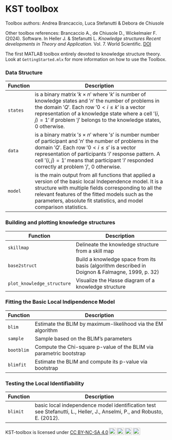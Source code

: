 # KST toolbox

Toolbox authors:  Andrea Brancaccio, Luca Stefanutti &  Debora de Chiusole

Other toolbox references: Brancaccio A., de Chiusole D., Wickelmaier  F. (2024). Software. In Heller J. & Stefanutti L. *Knowledge structures Recent developments in Theory and Application.* Vol. 7. World Scientific. [DOI](https://doi.org/10.1142/13519)


The first MATLAB toolbox entirely devoted to knowledge structure theory.
Look at `GettingStarted.mlx` for more information on how to use the Toolbox.

### Data Structure

| Function  | Description                                                                             |
|------------------------------------|------------------------------------|
| `states`  | is a binary matrix $'k \times n'$ where $'k'$ is number of knowledge states and $'n'$ the number of problems in the domain $'Q'$. Each row $'0 < i \le k'$ is a vector representation of a knowledge state where a cell $'(i,j)= 1'$ if problem $'j'$ belongs to the knowledge states, 0 otherwise.
| `data` | is a binary matrix $'s \times n'$ where $'s'$ is number number of participant and $'n'$ the number of problems in the domain $'Q'$. Each row $'0 < i \le s'$ is a vector representation of participants $'i'$ response pattern. A cell $'(i,j)= 1'$ means that participant $'i'$ responded correctly at problem $'j'$, 0 otherwise. |
| `model` | is the main output from all functions that applied a version of the basic local Independence model. It is a structure with multiple fields corresponding to all the relevant features of the fitted models such as the parameters, absolute fit statistics, and model comparison statistics.|


### Building and plotting knowledge structures

| Function  | Description                                                                             |
|------------------------------------|------------------------------------|
| `skillmap`  |Delineate the knowledge structure from a skill map|
| `base2struct` | Build a knowledge space from its basis (algorithm described in Doignon & Falmagne, 1999, p. 32)|
| `plot_knowledge_structure` | Visualize the Hasse diagram of a knowledge structure |

### Fitting the Basic Local Indipendence Model

| Function  | Description                                                                             |
|------------------------------------|------------------------------------|
| `blim`  |Estimate the BLIM by maximum-likelihood via the EM algorithm|
| `sample` | Sample based on the BLIM’s parameters|
| `bootblim` | Compute the Chi-square p-value of the BLIM via parametric bootstrap |
| `blimfit` | Estimate the BLIM and compute its p-value via bootstrap|

### Testing the Local Identifiability

 Function  | Description             |
|------------------------------------|------------------------------------|
| `blimit`  |basic local independence model identification test see Stefanutti, L., Heller, J., Anselmi, P., and Robusto, E. (2012).  |

<p xmlns:cc="http://creativecommons.org/ns#" xmlns:dct="http://purl.org/dc/terms/"><span property="dct:title">KST-toolbox</span> is licensed under <a href="http://creativecommons.org/licenses/by-nc-sa/4.0/?ref=chooser-v1" target="_blank" rel="license noopener noreferrer" style="display:inline-block;">CC BY-NC-SA 4.0<img style="height:22px!important;margin-left:3px;vertical-align:text-bottom;" src="https://mirrors.creativecommons.org/presskit/icons/cc.svg?ref=chooser-v1"><img style="height:22px!important;margin-left:3px;vertical-align:text-bottom;" src="https://mirrors.creativecommons.org/presskit/icons/by.svg?ref=chooser-v1"><img style="height:22px!important;margin-left:3px;vertical-align:text-bottom;" src="https://mirrors.creativecommons.org/presskit/icons/nc.svg?ref=chooser-v1"><img style="height:22px!important;margin-left:3px;vertical-align:text-bottom;" src="https://mirrors.creativecommons.org/presskit/icons/sa.svg?ref=chooser-v1"></a></p>